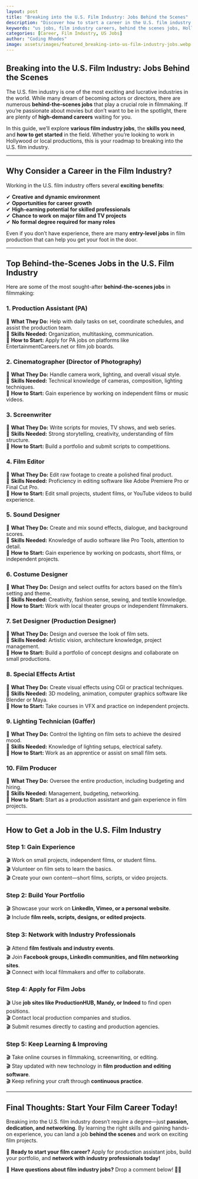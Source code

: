 ```yaml
---
layout: post
title: "Breaking into the U.S. Film Industry: Jobs Behind the Scenes"
description: "Discover how to start a career in the U.S. film industry with behind-the-scenes jobs. Learn about roles, required skills, and how to land your first job."
keywords: "us jobs, film industry careers, behind the scenes jobs, Hollywood jobs, production assistant, filmmaking jobs, entertainment industry"
categories: [Career, Film Industry, US Jobs]
author: "Coding Rhodes"
image: assets/images/featured_breaking-into-us-film-industry-jobs.webp
---
```


## **Breaking into the U.S. Film Industry: Jobs Behind the Scenes**

The U.S. film industry is one of the most exciting and lucrative industries in the world. While many dream of becoming actors or directors, there are numerous **behind-the-scenes jobs** that play a crucial role in filmmaking. If you’re passionate about movies but don’t want to be in the spotlight, there are plenty of **high-demand careers** waiting for you.

In this guide, we’ll explore **various film industry jobs**, the **skills you need**, and **how to get started** in the field. Whether you’re looking to work in Hollywood or local productions, this is your roadmap to breaking into the U.S. film industry.

---

## **Why Consider a Career in the Film Industry?**

Working in the U.S. film industry offers several **exciting benefits**:

✔ **Creative and dynamic environment**  \
✔ **Opportunities for career growth**  \
✔ **High-earning potential for skilled professionals**  \
✔ **Chance to work on major film and TV projects**  \
✔ **No formal degree required for many roles**  

Even if you don’t have experience, there are many **entry-level jobs** in film production that can help you get your foot in the door.

---

## **Top Behind-the-Scenes Jobs in the U.S. Film Industry**

Here are some of the most sought-after **behind-the-scenes jobs** in filmmaking:

### **1. Production Assistant (PA)**
📌 **What They Do:** Help with daily tasks on set, coordinate schedules, and assist the production team.   \
📌 **Skills Needed:** Organization, multitasking, communication.   \
📌 **How to Start:** Apply for PA jobs on platforms like EntertainmentCareers.net or film job boards. 

### **2. Cinematographer (Director of Photography)**
📌 **What They Do:** Handle camera work, lighting, and overall visual style.   \
📌 **Skills Needed:** Technical knowledge of cameras, composition, lighting techniques.   \
📌 **How to Start:** Gain experience by working on independent films or music videos. 

### **3. Screenwriter**
📌 **What They Do:** Write scripts for movies, TV shows, and web series.   \
📌 **Skills Needed:** Strong storytelling, creativity, understanding of film structure.   \
📌 **How to Start:** Build a portfolio and submit scripts to competitions. 

### **4. Film Editor**
📌 **What They Do:** Edit raw footage to create a polished final product.   \
📌 **Skills Needed:** Proficiency in editing software like Adobe Premiere Pro or Final Cut Pro.   \
📌 **How to Start:** Edit small projects, student films, or YouTube videos to build experience. 

### **5. Sound Designer**
📌 **What They Do:** Create and mix sound effects, dialogue, and background scores.   \
📌 **Skills Needed:** Knowledge of audio software like Pro Tools, attention to detail.   \
📌 **How to Start:** Gain experience by working on podcasts, short films, or independent projects. 

### **6. Costume Designer**
📌 **What They Do:** Design and select outfits for actors based on the film’s setting and theme.   \
📌 **Skills Needed:** Creativity, fashion sense, sewing, and textile knowledge.   \
📌 **How to Start:** Work with local theater groups or independent filmmakers. 

### **7. Set Designer (Production Designer)**
📌 **What They Do:** Design and oversee the look of film sets.   \
📌 **Skills Needed:** Artistic vision, architecture knowledge, project management.   \
📌 **How to Start:** Build a portfolio of concept designs and collaborate on small productions. 

### **8. Special Effects Artist**
📌 **What They Do:** Create visual effects using CGI or practical techniques.   \
📌 **Skills Needed:** 3D modeling, animation, computer graphics software like Blender or Maya.   \
📌 **How to Start:** Take courses in VFX and practice on independent projects. 

### **9. Lighting Technician (Gaffer)**
📌 **What They Do:** Control the lighting on film sets to achieve the desired mood.   \
📌 **Skills Needed:** Knowledge of lighting setups, electrical safety.   \
📌 **How to Start:** Work as an apprentice or assist on small film sets. 

### **10. Film Producer**
📌 **What They Do:** Oversee the entire production, including budgeting and hiring.   \
📌 **Skills Needed:** Management, budgeting, networking.   \
📌 **How to Start:** Start as a production assistant and gain experience in film projects. 

---

## **How to Get a Job in the U.S. Film Industry**

### **Step 1: Gain Experience**
🎬 Work on small projects, independent films, or student films.  \
🎬 Volunteer on film sets to learn the basics.  \
🎬 Create your own content—short films, scripts, or video projects.

### **Step 2: Build Your Portfolio**
🎬 Showcase your work on **LinkedIn, Vimeo, or a personal website**.  \
🎬 Include **film reels, scripts, designs, or edited projects**.

### **Step 3: Network with Industry Professionals**
🎬 Attend **film festivals and industry events**.  \
🎬 Join **Facebook groups, LinkedIn communities, and film networking sites**.  \
🎬 Connect with local filmmakers and offer to collaborate.

### **Step 4: Apply for Film Jobs**
🎬 Use **job sites like ProductionHUB, Mandy, or Indeed** to find open positions.  \
🎬 Contact local production companies and studios.  \
🎬 Submit resumes directly to casting and production agencies.

### **Step 5: Keep Learning & Improving**
🎬 Take online courses in filmmaking, screenwriting, or editing.  \
🎬 Stay updated with new technology in **film production and editing software**.  \
🎬 Keep refining your craft through **continuous practice**.

---

## **Final Thoughts: Start Your Film Career Today!**

Breaking into the U.S. film industry doesn’t require a degree—just **passion, dedication, and networking**. By learning the right skills and gaining hands-on experience, you can land a job **behind the scenes** and work on exciting film projects.

🚀 **Ready to start your film career?** Apply for production assistant jobs, build your portfolio, and **network with industry professionals today!**

💬 **Have questions about film industry jobs?** Drop a comment below! 🎥✨


